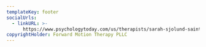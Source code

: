 ```yaml
---
templateKey: footer
socialUrls:
  - linkURL: >-
      https://www.psychologytoday.com/us/therapists/sarah-sjolund-saint-paul-mn/390844
copyrightHolder: Forward Motion Therapy PLLC
---
```

